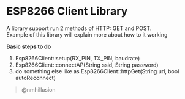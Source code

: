 # ESP8266 Client Library<br>
A library support run 2 methods of HTTP: GET and POST.<br>
Example of this library will explain more about how to it working<br>

**Basic steps to do**
1. Esp8266Client::setup(RX_PIN, TX_PIN, baudrate)
2. Esp8266Client::connectAP(String ssid, String password)
3. do something else like as Esp8266Client::httpGet(String url, bool autoReconnect)


> @nmhillusion